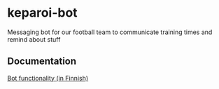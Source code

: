 # keparoi-bot
Messaging bot for our football team to communicate training times and remind about stuff


## Documentation

[Bot functionality (in Finnish)](https://www.draw.io/?lightbox=1&highlight=0000ff&edit=_blank&layers=1&nav=1&title=keparoi.xml#R1Vnbcts2EP0aTewHaXiTLD%2FaitVc6tQzcqftUwcmIRImSDAAKFv5%2Bi5AgHfHjqy6aR4scIFdYM%2BeXSyZib%2FKHn%2FhqEiuWYTpxHOix4n%2FfuJ5buA78KMk%2B0qydBeVIOYkMosawYZ8w0Zo9OKSRFh0FkrGqCRFVxiyPMeh7MgQ5%2Byhu2zLaHfXAsV4INiEiA6lf5BIJsaLudPIP2ASJ3Zn1zEzdyhMY87K3Ow38fyt%2FldNZ8jaMutFgiL20BL5VxN%2FxRmT1Sh7XGGqsLWwVXrrJ2brc3Ocy5coeJXCDtHSuL5GIb5jLAXpNRYC5zHmML64%2BQh%2FTybegoLhSwQPCcdbrbP4WqrzXiZSqvhcqO28dYR3mLICczHbGpuzkGVqhoUCfjJrflpQJLeMZ1rRWoNRfESrtLK5RtbuqYmA3Nuo67hhhYwL8w8JkXhTwCYgeACe67Nk1Ewb4DCX%2BPFJ8N06pJAqmGVY8j0sMQqBZY3NEvP40FDOs0uSFt3sOmRYHteWm0grJKpgjwfeHwR%2BAAfOowuVS%2FCUsxyElxESSY3PAAscDZLqWSRars5HPLUyjiGWZNc1P%2Ba%2B2eGGEdi4BXQHZ8%2FvAShYyUNslNrZ0rOzdJ4xJBGPsRwY0sGovX5RfIJBfL6QDOdJWUo2UUlt00QnZpMzzg9kaIohQozM8tqySSVVCPMIcTUUu2FKnhxq5ydMQtftxvT8DZPQnT%2BfhW%2BNh7fo4hGMVCXfHwEkCI6ByGIEkYo2iatsUxLnHUqH4Je6ofoc%2FVyRcnrHpCQt6ikz1QorLKzgFoMvK39yEeyqH6kpXqsWfc2S9iWUWMmmzPMyl4hMCYW%2FguQqrrjkCO2QGu8ISZkaSFSgRJbQG7T2agwNTQfLZOIBlI4XwMC5V6nuemqIoR3SJjnGOamcUG1HSYQsZZkKrKrZxy%2BwwW%2B%2F31ZGjMuxWW11Cii56L450x3vH2j0lCAcolIDt9mnoHI4qB8Q7gHm2KITMSHRCwH8xIQKRidCIJjCPMpUShk9h1ZwJFjWuKiwpWzKkntMM6UFlW0qCVb763BCb1IKiYHX6AexaySfq%2B32zREKmHPKUpCscruDgWbAvXaqlsNY82StSbKu%2BFG0gyxqp1bjrlraiB3BopNE3zv7dVdL877LMdnPsjbbHIH01YVSnCGNYQdhIZSEUVwlUe2ueqAkT%2FV2TDAiIQSaEY6qj9OUsUjPaaxSg689SVb9UFr7vtpspgJTeLlgnCiVk0%2BbygjQd6euNNhOqPPqauRA91kCEeXsa4n5fmM0Lyg9eQfvAN%2Bgf%2Frbr27nLsNEgfJ3py0gG64o%2BzNoYK9QmJxsyzyUhOUnUP%2BzU2Xp7LJ6ARIAxoyyWM%2FMCFQA%2FuH2%2BtdT0w6cvT%2Bt7tnXpHHvToLbRXYvHiE5S%2FGKUcabdnFLKO2JwN2Q5DEI5s3TLQNE3k8VlKMXHIMLbUt1I5qQKIIK518216JzpHtv2bv3xhqB87F7zz3GvXf2Q%2F14SJEQJPx%2FdeGLXvfsuuez%2BWGN%2BGL5rKknWnFAEO1bywq1QLyyWXeXg%2BjZ9iNMkBxGklJSCPwm%2FVwfqpF2zvX%2Brf72fIBLsd9HdZF94j7rodXCQyFB4K3iwrSBqrmDNw1VfxCXNjsY7Gdla0Ktcit%2F7igLU7vEfH5a6iXg4Z%2BqqMz8uX3%2BS%2BnPnPr5BnPoOVTT2S4%2Bz%2BedclJxsvWC991UXBwn7byzXmE7Ozjt6r7%2FaVPHewO2pGyTB1FUSqkbhE4DpN8u%2FzvaHF55DbBTZxYsg6AD7tkgT49FiHmvePZT%2FcV06H1XCRbOi8jQGLIL2XarX01eR5jhx8yRpnZ9qZt41ZqqE%2FS%2BcaoOMdUc%2B0nKULcKHVxtvLeqNnOnXyIOJNe8%2Fx2ib%2BjgSgOPzQf2annzvxj%2B1T8%3D "Keparoi-bot functionality")
